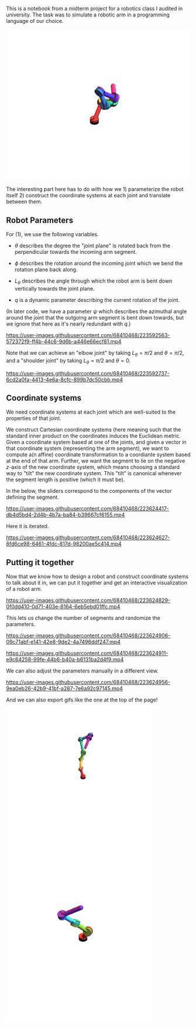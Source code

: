 This is a notebook from a midterm project for a robotics class I audited in university. The task was to simulate a robotic arm in a programming language of our choice.

<img src="media/arm1.gif" alt="A gif of a cartoonish sequence of linked cylinders rotating at the places they join each other." loop=infinite>

The interesting part here has to do with how we 1) parameterize the robot itself 2) construct the coordinate systems at each joint and translate between them.

## Robot Parameters

For (1), we use the following variables.

* $\theta$ describes the degree the "joint plane" is rotated back from the perpendicular towards the incoming arm segment.

* $\phi$ describes the rotation around the incoming joint which we bend the rotation plane back along.

* $L_\theta$ describes the angle through which the robot arm is bent down vertically towards the joint plane.

* $q$ is a dynamic parameter describing the current rotation of the joint.

(In later code, we have a parameter $\psi$ which describes the azimuthal angle around the joint that the outgoing arm segment is bent down towards, but we ignore that here as it's nearly redundant with $q$.)

https://user-images.githubusercontent.com/68410468/223592563-572372f9-ff4b-44c6-9d6b-a446e66ecf81.mp4

Note that we can achieve an "elbow joint" by taking $L_\theta = \pi/2$ and $\theta = \pi/2$, and a "shoulder joint" by taking $L_\theta = \pi/2$ and $\theta = 0$.

https://user-images.githubusercontent.com/68410468/223592737-6cd2a0fa-4413-4e6a-8cfc-899b7dc50cbb.mp4

## Coordinate systems

We need coordinate systems at each joint which are well-suited to the properties of that joint.

We construct Cartesian coordinate systems (here meaning such that the standard inner product on the coordinates induces the Euclidean metric. Given a coordinate system based at one of the joints, and given a vector in that coordinate system (representing the arm segment), we want to compute a(n affine) coordinate transformation to a coordiante system based at the end of that arm. Further, we want the segment to lie on the negative $z$-axis of the new coordinate system, which means choosing a standard way to "tilt" the new coordinate system. This "tilt" is canonical whenever the segment length is positive (which it must be).

In the below, the sliders correspond to the components of the vector defining the segment.

https://user-images.githubusercontent.com/68410468/223624417-db4d5bd4-2d4b-4b7a-ba84-b39667cf6155.mp4

Here it is iterated.

https://user-images.githubusercontent.com/68410468/223624627-8fd6ce98-6461-4fdc-817d-98200ae5c414.mp4

## Putting it together

Now that we know how to design a robot and construct coordinate systems to talk about it in, we can put it together and get an interactive visualization of a robot arm.

https://user-images.githubusercontent.com/68410468/223624829-0f0dd410-0d71-403e-8164-6eb5ebd01ffc.mp4

This lets us change the number of segments and randomize the parameters.

https://user-images.githubusercontent.com/68410468/223624906-09c71abf-e141-42e8-9de2-4a7496ddf247.mp4

https://user-images.githubusercontent.com/68410468/223624911-e9c64258-99fe-44b6-b40a-b6131ba2d4f9.mp4

We can also adjust the parameters manually in a different view.

https://user-images.githubusercontent.com/68410468/223624956-9ea0eb26-42b9-41bf-a287-7e6a92c97145.mp4

And we can also export gifs like the one at the top of the page!
<img src="media/robot-arm-6.gif" alt="A gif like the one at the top of the page, but looping" width="400"><img src="media/robot-arm-3.gif" alt="A gif like the one at the top of the page, but with 4 segments" width="400">
